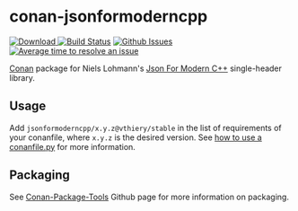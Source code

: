 # conan-jsonformoderncpp

[ ![Download](https://api.bintray.com/packages/vthiery/conan-packages/jsonformoderncpp%3Avthiery/images/download.svg) ](https://bintray.com/vthiery/conan-packages/jsonformoderncpp%3Avthiery/_latestVersion)
[![Build Status](https://travis-ci.org/vthiery/conan-jsonformoderncpp.svg?branch=master)](https://travis-ci.org/vthiery/conan-jsonformoderncpp)
[![Github Issues](https://img.shields.io/github/issues/vthiery/conan-jsonformoderncpp.svg)](https://github.com/vthiery/conan-jsonformoderncpp/issues)
[![Average time to resolve an issue](http://isitmaintained.com/badge/resolution/vthiery/conan-jsonformoderncpp.svg)](http://isitmaintained.com/project/vthiery/conan-jsonformoderncpp "Average time to resolve an issue")

[Conan](https://bintray.com/vthiery/conan-packages/jsonformoderncpp%3Avthiery) package for Niels Lohmann's [Json For Modern C++](https://github.com/nlohmann/json) single-header library.

## Usage

Add `jsonformoderncpp/x.y.z@vthiery/stable` in the list of requirements of your conanfile, where `x.y.z` is the desired version. See [how to use a conanfile.py](http://docs.conan.io/en/latest/mastering/conanfile_py.html) for more information.

## Packaging

See [Conan-Package-Tools](https://github.com/conan-io/conan-package-tools) Github page for more information on packaging.